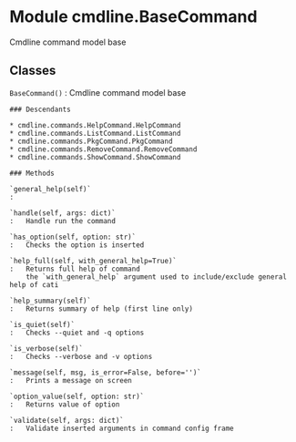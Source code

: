 Module cmdline.BaseCommand
==========================
Cmdline command model base

Classes
-------

`BaseCommand()`
:   Cmdline command model base

    ### Descendants

    * cmdline.commands.HelpCommand.HelpCommand
    * cmdline.commands.ListCommand.ListCommand
    * cmdline.commands.PkgCommand.PkgCommand
    * cmdline.commands.RemoveCommand.RemoveCommand
    * cmdline.commands.ShowCommand.ShowCommand

    ### Methods

    `general_help(self)`
    :

    `handle(self, args: dict)`
    :   Handle run the command

    `has_option(self, option: str)`
    :   Checks the option is inserted

    `help_full(self, with_general_help=True)`
    :   Returns full help of command
        the `with_general_help` argument used to include/exclude general help of cati

    `help_summary(self)`
    :   Returns summary of help (first line only)

    `is_quiet(self)`
    :   Checks --quiet and -q options

    `is_verbose(self)`
    :   Checks --verbose and -v options

    `message(self, msg, is_error=False, before='')`
    :   Prints a message on screen

    `option_value(self, option: str)`
    :   Returns value of option

    `validate(self, args: dict)`
    :   Validate inserted arguments in command config frame
